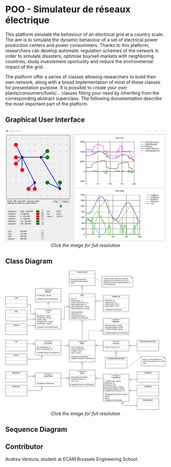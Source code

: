 # POO - Simulateur de réseaux électrique

This platform simulate the behaviour of an electrical grid at a country scale. The aim is to simulate the dynamic behaviour of a set of electrical power production centers and power consummers.
Thanks to this platform, researchers can develop automatic regulation schemes of the network in order to simulate disasters, optimise buy/sell markets with neighboring countries, study investement oportunity and reduce the environmental impact of the grid.

The platform offer a series of classes allowing researchers to build their own network, along with a broad implementation of most of these classes for presentation purpose. It is possible to create your own plants/consumers/fuels/... classes fitting your need by inheriting from the corresponding abstract superclass. The following documentation describe the most important part of the platform.

## Graphical User Interface

<p align="center">
  <img src="img/Simulation.gif" alt="The graphical UI" width="700">
  <em>Click the image for full resolution</em>
</p>

## Class Diagram

<p align="center">
  <img src="img/Class Diagram.png" alt="The Class Diagram" width="700">
  <em>Click the image for full resolution</em>
</p>



## Sequence Diagram





## Contributor

Andrea Ventura, student at ECAM Brussels Engineering School.

##
